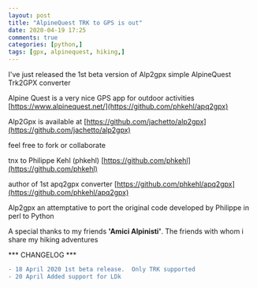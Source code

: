 ```yaml
---
layout: post
title: "AlpineQuest TRK to GPS is out"
date: 2020-04-19 17:25
comments: true
categories: [python,]
tags: [gpx, alpinequest, hiking,]
---
```


I've just released the 1st beta version of Alp2gpx  simple AlpineQuest Trk2GPX converter

Alpine Quest is a very nice GPS app for outdoor activities
[https://www.alpinequest.net/](https://github.com/phkehl/apq2gpx)


Alp2Gpx is available at
[https://github.com/jachetto/alp2gpx](https://github.com/jachetto/alp2gpx)

feel free to fork or collaborate

tnx to Philippe Kehl (phkehl)
[https://github.com/phkehl](https://github.com/phkehl)

author of 1st apq2gpx converter
[https://github.com/phkehl/apq2gpx](https://github.com/phkehl/apq2gpx)

Alp2gpx an attemptative to port the original code
developed by Philippe in perl to Python

A special thanks to my friends **'Amici Alpinisti'**. 
The friends with whom i share my hiking adventures

*** CHANGELOG ***
```diff
- 18 April 2020 1st beta release.  Only TRK supported
- 20 April Added support for LDk
```